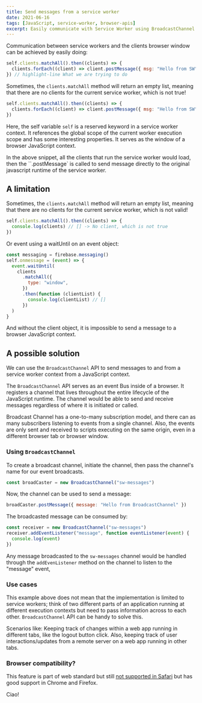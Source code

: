 ```yaml
---
title: Send messages from a service worker
date: 2021-06-16
tags: [JavaScript, service-worker, browser-apis]
excerpt: Easily communicate with Service Worker using BroadcastChannel API
---
```


Communication between service workers and the clients browser window can be achieved by easily doing:

```js
self.clients.matchAll().then((clients) => {
  clients.forEach((client) => client.postMessage({ msg: "Hello from SW" }))
}) // highlight-line What we are trying to do
```

Sometimes, the `clients.matchAll` method will return an empty list, meaning that there are no clients for the current service worker, which is not true!

```js
self.clients.matchAll().then((clients) => {
  clients.forEach((client) => client.postMessage({ msg: "Hello from SW" }))
})
```

Here, the self variable `self` is a reserved keyword in a service worker context. It references the global scope of the current worker execution scope and has some interesting properties. It serves as the window of a browser JavaScript context.

In the above snippet, all the clients that run the service worker would load, then the ``.postMessage` is called to send message directly to the original javascript runtime of the service worker.

## A limitation

Sometimes, the `clients.matchAll` method will return an empty list, meaning that there are no clients for the current service worker, which is not valid!

```js
self.clients.matchAll().then((clients) => {
  console.log(clients) // [] -> No client, which is not true
})
```

Or event using a waitUntil on an event object:

```js
const messaging = firebase.messaging()
self.onmessage = (event) => {
  event.waitUntil(
    clients
      .matchAll({
        type: "window",
      })
      .then(function (clientList) {
        console.log(clientList) // []
      })
  )
}
```

And without the client object, it is impossible to send a message to a browser JavaScript context.

## A possible solution

We can use the `BroadcastChannel` API to send messages to and from a service worker context from a JavaScript context.

The `BroadcastChannel` API serves as an event Bus inside of a browser. It registers a channel that lives throughout the entire lifecycle of the JavaScript runtime. The channel would be able to send and receive messages regardless of where it is initiated or called.

Broadcast Channel has a one-to-many subscription model, and there can as many subscribers listening to events from a single channel. Also, the events are only sent and received to scripts executing on the same origin, even in a different browser tab or browser window.

### Using `BroadcastChannel`

To create a broadcast channel, initiate the channel, then pass the channel's name for our event broadcasts.

```js
const broadCaster = new BroadcastChannel("sw-messages")
```

Now, the channel can be used to send a message:

```js
broadCaster.postMessage({ message: "Hello from BroadcastChannel" })
```

The broadcasted message can be consumed by:

```js
const receiver = new BroadcastChannel("sw-messages")
receiver.addEventListener("message", function eventListener(event) {
  console.log(event)
})
```

Any message broadcasted to the `sw-messages` channel would be handled through the `addEvenListener` method on the channel to listen to the "message" event,

### Use cases

This example above does not mean that the implementation is limited to service workers; think of two different parts of an application running at different execution contexts but need to pass information across to each other. `BroadcastChannel` API can be handy to solve this.

Scenarios like:
Keeping track of changes within a web app running in different tabs, like the logout button click.
Also, keeping track of user interactions/updates from a remote server on a web app running in other tabs.

### Browser compatibility?

This feature is part of web standard but still [not supported in Safari](https://caniuse.com/?search=broadcastchannel) but has good support in Chrome and Firefox.

Ciao!
